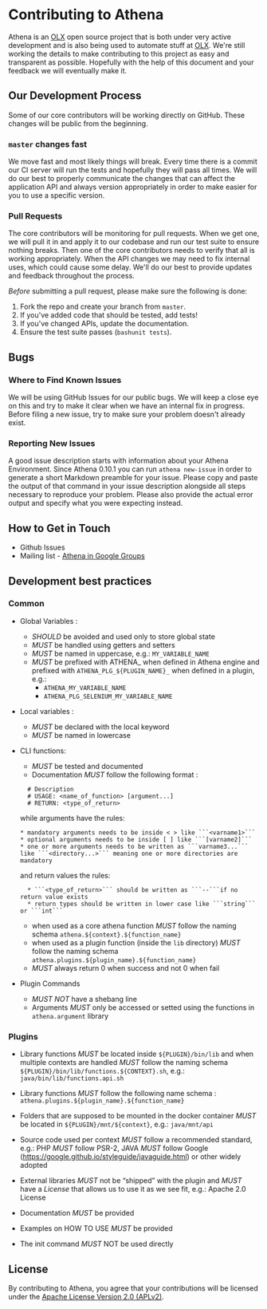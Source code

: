 # Contributing to Athena

Athena is an [OLX](http://www.olx.com/) open source project that is both under very active development and is also being used to automate stuff at [OLX](http://www.olx.com/). We're still working the details to make contributing to this project as easy and transparent as possible. Hopefully with the help of this document and your feedback we will eventually make it.

## Our Development Process

Some of our core contributors will be working directly on GitHub. These changes will be public from the beginning.

### `master` changes fast

We move fast and most likely things will break. Every time there is a commit our CI server will run the tests and hopefully they will pass all times. We will do our best to properly communicate the changes that can affect the application API and always version appropriately in order to make easier for you to use a specific version.

### Pull Requests

The core contributors will be monitoring for pull requests. When we get one, we will pull it in and apply it to our codebase and run our test suite to ensure nothing breaks. Then one of the core contributors needs to verify that all is working appropriately. When the API changes we may need to fix internal uses, which could cause some delay. We'll do our best to provide updates and feedback throughout the process.

*Before* submitting a pull request, please make sure the following is done:

1. Fork the repo and create your branch from `master`.
2. If you've added code that should be tested, add tests!
3. If you've changed APIs, update the documentation.
4. Ensure the test suite passes (`bashunit tests`).


## Bugs

### Where to Find Known Issues

We will be using GitHub Issues for our public bugs. We will keep a close eye on this and try to make it clear when we have an internal fix in progress. Before filing a new issue, try to make sure your problem doesn't already exist.

### Reporting New Issues

A good issue description starts with information about your Athena Environment. Since Athena 0.10.1 you can run `athena new-issue` in order to generate a short Markdown preamble for your issue. Please copy and paste the output of that command in your issue description alongside all steps necessary to reproduce your problem. Please also provide the actual error output and specify what you were expecting instead.

## How to Get in Touch

* Github Issues
* Mailing list - [Athena in Google Groups](https://groups.google.com/a/olx.com/d/forum/athena)

## Development best practices

### Common

* Global Variables :
	- *SHOULD* be avoided and used only to store global state
	- *MUST* be handled using getters and setters
	- *MUST* be named in uppercase, e.g.: ```MY_VARIABLE_NAME```
	- *MUST* be prefixed with ATHENA_ when defined in Athena engine and prefixed with ```ATHENA_PLG_${PLUGIN_NAME}_``` when defined in a plugin, e.g.:
		- ```ATHENA_MY_VARIABLE_NAME```
		- ```ATHENA_PLG_SELENIUM_MY_VARIABLE_NAME```

* Local variables :
	- *MUST* be declared with the local keyword
	- *MUST* be named in lowercase


* CLI functions:
	* *MUST* be tested  and documented
	* Documentation *MUST* follow the following format :
  ```
	# Description
	# USAGE: <name_of_function> [argument...]
	# RETURN: <type_of_return>
  ```
	while arguments have the rules:

	  * mandatory arguments needs to be inside < > like ```<varname1>```
	  * optional arguments needs to be inside [ ] like ```[varname2]```
	  * one or more arguments needs to be written as ```varname3...``` like ```<directory...>``` meaning one or more directories are mandatory

	and return values the rules:

		* ```<type_of_return>``` should be written as ```--```if no return value exists
		* return types should be written in lower case like ```string``` or ```int```

	* when used as a core athena function *MUST* follow the naming schema ```athena.${context}.${function_name}```
	* when used as a plugin function (inside the `lib` directory) *MUST* follow the naming schema ```athena.plugins.${plugin_name}.${function_name}```
	* *MUST* always return 0 when success and not 0 when fail


* Plugin Commands

  * *MUST NOT* have a shebang line
  * Arguments *MUST* only be accessed or setted using the functions in ```athena.argument``` library



### Plugins

  * Library functions *MUST* be located inside ```${PLUGIN}/bin/lib``` and when multiple contexts are handled *MUST* follow the naming schema ```${PLUGIN}/bin/lib/functions.${CONTEXT}.sh```, e.g.: ```java/bin/lib/functions.api.sh```

  * Library functions *MUST* follow the following name schema : ```athena.plugins.${plugin_name}.${function_name}```


  * Folders that are supposed to be mounted in the docker container *MUST* be located in ```${PLUGIN}/mnt/${context}```, e.g.: ```java/mnt/api```

  * Source code used per context *MUST* follow a recommended standard, e.g.: PHP *MUST* follow PSR-2, JAVA *MUST* follow Google (https://google.github.io/styleguide/javaguide.html) or other widely adopted

  * External libraries *MUST* not be “shipped” with the plugin and *MUST* have a *License* that allows us to use it as we see fit, e.g.: Apache 2.0 License

  * Documentation *MUST* be provided

  * Examples on HOW TO USE *MUST* be provided

  * The init command *MUST* NOT be used directly


## License

By contributing to Athena, you agree that your contributions will be licensed under the [Apache License Version 2.0 (APLv2)](/LICENSE.html).
